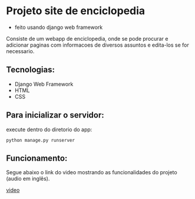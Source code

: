 # Projeto site de enciclopedia

* feito usando django web framework

Consiste de um webapp de enciclopedia, onde se pode procurar e adicionar paginas com informacoes de diversos assuntos e edita-los se for necessario.

## Tecnologias:

* Django Web Framework
* HTML
* CSS

## Para inicializar o servidor:

execute dentro do diretorio do app:

```
python manage.py runserver
```

## Funcionamento:
Segue abaixo o link do video mostrando as funcionalidades do projeto (audio em inglês).

[video](https://youtu.be/zpz2w_Wc2nE)
